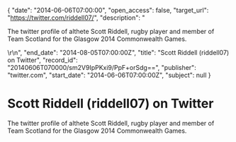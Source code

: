 {
  "date": "2014-06-06T07:00:00", 
  "open_access": false, 
  "target_url": "https://twitter.com/riddell07/", 
  "description": "<p>The twitter profile of althete Scott Riddell, rugby player and member of Team Scotland for the Glasgow 2014 Commonwealth Games.</p>\r\n", 
  "end_date": "2014-08-05T07:00:00Z", 
  "title": "Scott Riddell (riddell07) on Twitter", 
  "record_id": "20140606T070000/sm2V9IpPKxi9/PpF+orSdg==", 
  "publisher": "twitter.com", 
  "start_date": "2014-06-06T07:00:00Z", 
  "subject": null
}

# Scott Riddell (riddell07) on Twitter

<p>The twitter profile of althete Scott Riddell, rugby player and member of Team Scotland for the Glasgow 2014 Commonwealth Games.</p>
